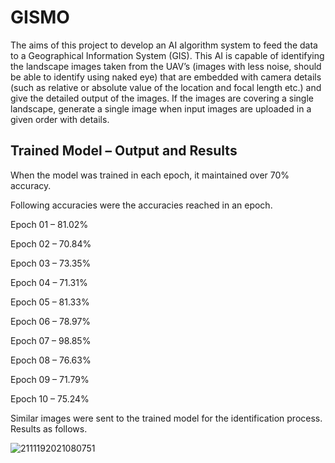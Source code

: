# GISMO
The aims of this project to develop an AI algorithm system to feed the data to a  Geographical Information System (GIS). This AI is capable of identifying the landscape images taken from the UAV’s (images with less noise, should be able to identify using naked  eye) that are embedded with camera details (such as relative or absolute value of the location  and focal length etc.) and give the detailed output of the images. If the images are covering a  single landscape, generate a single image when input images are uploaded in a given order with  details. 

## Trained Model – Output and Results
When the model was trained in each epoch, it maintained over 70% accuracy. 

Following accuracies were the accuracies reached in an epoch.

Epoch 01 – 81.02%

Epoch 02 – 70.84%

Epoch 03 – 73.35%

Epoch 04 – 71.31%

Epoch 05 – 81.33%

Epoch 06 – 78.97%

Epoch 07 – 98.85%

Epoch 08 – 76.63%

Epoch 09 – 71.79%

Epoch 10 – 75.24%

Similar images were sent to the trained model for the identification process. Results as follows. 

![2111192021080751](https://user-images.githubusercontent.com/62743807/154640890-7c2e6608-c616-4496-a99e-c6a922393c01.png)


